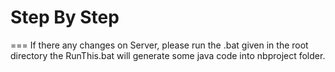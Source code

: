 # Step By Step
===
If there any changes on Server, please run the .bat given in the root directory
the RunThis.bat will generate some java code into nbproject folder.